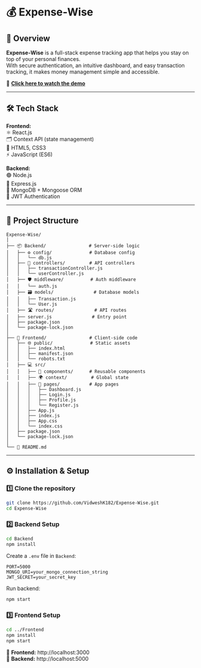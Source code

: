 # 💰 Expense-Wise  

## 📜 Overview  
**Expense-Wise** is a full-stack expense tracking app that helps you stay on top of your personal finances.  
With secure authentication, an intuitive dashboard, and easy transaction tracking, it makes money management simple and accessible.  

🎥 [**Click here to watch the demo**](YOUR_DEMO_LINK_HERE)  

---

## 🛠 Tech Stack  

**Frontend:**  
⚛️ React.js  
🗂 Context API (state management)  
🎨 HTML5, CSS3  
⚡ JavaScript (ES6)  

**Backend:**  
🟢 Node.js  
🚀 Express.js  
🍃 MongoDB + Mongoose ORM  
🔐 JWT Authentication  

---

## 📂 Project Structure  

```
Expense-Wise/
│
├── 📦 Backend/                # Server-side logic
│   ├── ⚙️ config/              # Database config
│   │   └── db.js
│   ├── 🎯 controllers/         # API controllers
│   │   ├── transactionController.js
│   │   └── userController.js
│   ├── 🛡 middleware/          # Auth middleware
│   │   └── auth.js
│   ├── 🗃 models/               # Database models
│   │   ├── Transaction.js
│   │   └── User.js
│   ├── 🛣 routes/               # API routes
│   ├── server.js               # Entry point
│   ├── package.json
│   └── package-lock.json
│
├── 🎨 Frontend/                # Client-side code
│   ├── 🌐 public/              # Static assets
│   │   ├── index.html
│   │   ├── manifest.json
│   │   └── robots.txt
│   ├── 💻 src/
│   │   ├── 🧩 components/      # Reusable components
│   │   ├── 🌍 context/         # Global state
│   │   ├── 📄 pages/           # App pages
│   │   │   ├── Dashboard.js
│   │   │   ├── Login.js
│   │   │   ├── Profile.js
│   │   │   └── Register.js
│   │   ├── App.js
│   │   ├── index.js
│   │   ├── App.css
│   │   └── index.css
│   ├── package.json
│   └── package-lock.json
│
└── 📘 README.md
```

---

## ⚙️ Installation & Setup  

### 1️⃣ Clone the repository  
```bash
git clone https://github.com/VidweshK182/Expense-Wise.git
cd Expense-Wise
```

### 2️⃣ Backend Setup  
```bash
cd Backend
npm install
```
Create a `.env` file in `Backend`:
```
PORT=5000
MONGO_URI=your_mongo_connection_string
JWT_SECRET=your_secret_key
```
Run backend:
```bash
npm start
```

### 3️⃣ Frontend Setup  
```bash
cd ../Frontend
npm install
npm start
```

📍 **Frontend:** http://localhost:3000  
📍 **Backend:** http://localhost:5000  
